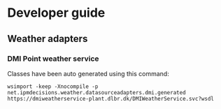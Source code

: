 # Developer guide
## Weather adapters
### DMI Point weather service
Classes have been auto generated using this command:

```
wsimport -keep -Xnocompile -p net.ipmdecisions.weather.datasourceadapters.dmi.generated  https://dmiweatherservice-plant.dlbr.dk/DMIWeatherService.svc?wsdl
```